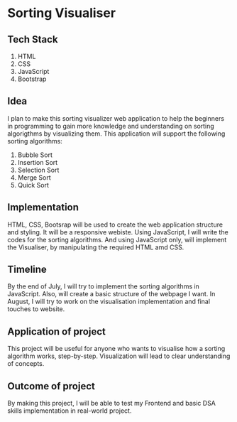 # Sorting Visualiser

## Tech Stack
1. HTML
2. CSS
3. JavaScript
4. Bootstrap

## Idea
I plan to make this sorting visualizer web application to help the beginners in programming to gain more knowledge and understanding on sorting algorigthms by visualizing them.
This application will support the following sorting algorithms:

1. Bubble Sort
2. Insertion Sort
3. Selection Sort
4. Merge Sort
5. Quick Sort

## Implementation
HTML, CSS, Bootsrap will be used to create the web application structure and styling.
It will be a responsive webiste.
Using JavaScript, I will write the codes for the sorting algorithms. And using JavaScript only, will implement the Visualiser, by manipulating the required HTML amd CSS.

## Timeline
By the end of July, I will try to implement the sorting algorithms in JavaScript.
Also, will create a basic structure of the webpage I want.
In August, I will try to work on the visualisation implementation and final touches to website.

## Application of project
This project will be useful for anyone who wants to visualise how a sorting algorithm works, step-by-step.
Visualization will lead to clear understanding of concepts.

## Outcome of project
By making this project, I will be able to test my Frontend and basic DSA skills implementation in real-world project.
